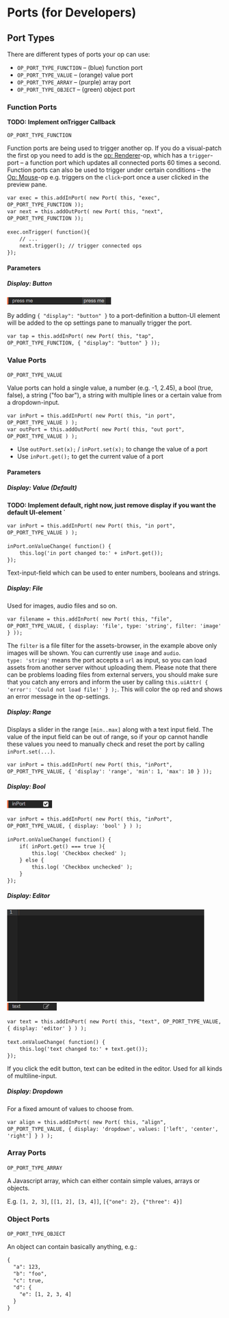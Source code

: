 # Ports (for Developers)

## Port Types

There are different types of ports your op can use:  

- `OP_PORT_TYPE_FUNCTION` – (blue) function port
- `OP_PORT_TYPE_VALUE` – (orange) value port
- `OP_PORT_TYPE_ARRAY` – (purple) array port
- `OP_PORT_TYPE_OBJECT` – (green) object port

### Function Ports

**TODO: Implement onTrigger Callback**

```
OP_PORT_TYPE_FUNCTION
```

Function ports are being used to trigger another op. If you do a visual-patch the first op you need to add is the [op: Renderer](#)-op, which has a `trigger`-port – a function port which updates all connected ports 60 times a second.
Function ports can also be used to trigger under certain conditions – the [Op: Mouse](#)-op e.g. triggers on the `click`-port once a user clicked in the preview pane.

```
var exec = this.addInPort( new Port( this, "exec", OP_PORT_TYPE_FUNCTION ));
var next = this.addOutPort( new Port( this, "next", OP_PORT_TYPE_FUNCTION ));

exec.onTrigger( function(){
	// ...
	next.trigger(); // trigger connected ops
});
```

#### Parameters

##### Display: Button

![Button](img/Button.png)  

By adding `{ "display": "button" }` to a port-definition a button-UI element will be added to the op settings pane to manually trigger the port.

```
var tap = this.addInPort( new Port( this, "tap", OP_PORT_TYPE_FUNCTION, { "display": "button" } ));
```

### Value Ports

```
OP_PORT_TYPE_VALUE
```

Value ports can hold a single value, a number (e.g. -1, 2.45), a bool (true, false), a string ("foo bar"), a string with multiple lines or a certain value from a dropdown-input. 

```
var inPort = this.addInPort( new Port( this, "in port", OP_PORT_TYPE_VALUE ) );
var outPort = this.addOutPort( new Port( this, "out port", OP_PORT_TYPE_VALUE ) );
```

- Use `outPort.set(x);` / `inPort.set(x);` to change the value of a port
- Use `inPort.get();` to get the current value of a port

#### Parameters

##### Display: Value (Default)

**TODO: Implement default, right now, just remove display if you want the default UI-element `**  

```
var inPort = this.addInPort( new Port( this, "in port", OP_PORT_TYPE_VALUE ) );

inPort.onValueChange( function() {
    this.log('in port changed to:' + inPort.get());
});
```

Text-input-field which can be used to enter numbers, booleans and strings.

##### Display: File

Used for images, audio files and so on.

```
var filename = this.addInPort( new Port( this, "file", OP_PORT_TYPE_VALUE, { display: 'file', type: 'string', filter: 'image'  } ));
```

The `filter` is a file filter for the assets-browser, in the example above only images will be shown. You can currently use `image` and `audio`.  
`type: 'string'` means the port accepts a `url` as input, so you can load assets from another server without uploading them. Please note that there can be problems loading files from external servers, you should make sure that you catch any errors and inform the user by calling `this.uiAttr( { 'error': 'Could not load file!' } );`. This will color the op red and shows an error message in the op-settings.

##### Display: Range

Displays a slider in the range `[min..max]` along with a text input field. The value of the input field can be out of range, so if your op cannot handle these values you need to manually check and reset the port by calling `inPort.set(...)`.

```
var inPort = this.addInPort( new Port( this, "inPort", OP_PORT_TYPE_VALUE, { 'display': 'range', 'min': 1, 'max': 10 } ));
```

##### Display: Bool

![](img/Checkbox.png)

```
var inPort = this.addInPort( new Port( this, "inPort", OP_PORT_TYPE_VALUE, { display: 'bool' } ) );

inPort.onValueChange( function() {
	if( inPort.get() === true ){
		this.log( 'Checkbox checked' );	
	} else {
		this.log( 'Checkbox unchecked' );	
	}
});
```

##### Display: Editor

![Editor Edit View](img/Editor2.png)
![Editor Button](img/Editor.png)

```
var text = this.addInPort( new Port( this, "text", OP_PORT_TYPE_VALUE, { display: 'editor' } ) );

text.onValueChange( function() {
    this.log('text changed to:' + text.get());
});
```

If you click the edit button, text can be edited in the editor. Used for all kinds of multiline-input.

##### Display: Dropdown

For a fixed amount of values to choose from.

```
var align = this.addInPort( new Port( this, "align", OP_PORT_TYPE_VALUE, { display: 'dropdown', values: ['left', 'center', 'right'] } ) );
```

### Array Ports

```
OP_PORT_TYPE_ARRAY
```

A Javascript array, which can either contain simple values, arrays or objects.

E.g. `[1, 2, 3]`, `[[1, 2], [3, 4]]`, `[{"one": 2}, {"three": 4}]`

### Object Ports

```
OP_PORT_TYPE_OBJECT
```

An object can contain basically anything, e.g.:

```
{
  "a": 123,
  "b": "foo",
  "c": true,
  "d": {
    "e": [1, 2, 3, 4]
  }
}
```
